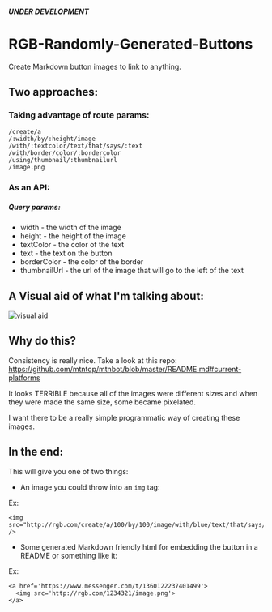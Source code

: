 ##### *UNDER DEVELOPMENT*

# RGB-Randomly-Generated-Buttons
Create Markdown button images to link to anything.

## Two approaches:

### Taking advantage of route params:
```
/create/a
/:width/by/:height/image
/with/:textcolor/text/that/says/:text
/with/border/color/:bordercolor
/using/thumbnail/:thumbnailurl
/image.png
```

### As an API:
##### Query params:
* width - the width of the image
* height - the height of the image
* textColor - the color of the text
* text - the text on the button
* borderColor - the color of the border
* thumbnailUrl - the url of the image that will go to the left of the text

## A Visual aid of what I'm talking about:

![visual aid](http://i.imgur.com/uFxKQo5.png)

## Why do this?

Consistency is really nice. Take a look at this repo:
https://github.com/mtntop/mtnbot/blob/master/README.md#current-platforms

It looks TERRIBLE because all of the images were different sizes and when they were made the same size, some became pixelated.

I want there to be a really simple programmatic way of creating these images.

## In the end:
This will give you one of two things:

* An image you could throw into an `img` tag:

Ex:
```
<img src="http://rgb.com/create/a/100/by/100/image/with/blue/text/that/says/helloworld/with/border/color/black/using/thumbnail/something.com/image.png" />
```

* Some generated Markdown friendly html for embedding the button in a README or something like it:

Ex:
```
<a href='https://www.messenger.com/t/1360122237401499'>
  <img src='http://rgb.com/1234321/image.png'>
</a>
```
